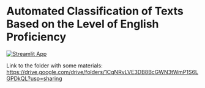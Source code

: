 # Automated Classification of Texts Based on the Level of English Proficiency

[![Streamlit App](https://static.streamlit.io/badges/streamlit_badge_black_white.svg)](https://share.streamlit.io/lpmaltina/english-proficiency/app.py)

Link to the folder with some materials: https://drive.google.com/drive/folders/1CqNRvLVE3DB8BcGWN3tWmP1S6LGPDkQL?usp=sharing
